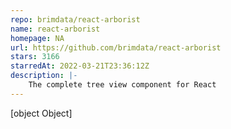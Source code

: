```yaml
---
repo: brimdata/react-arborist
name: react-arborist
homepage: NA
url: https://github.com/brimdata/react-arborist
stars: 3166
starredAt: 2022-03-21T23:36:12Z
description: |-
    The complete tree view component for React
---
```


[object Object]
